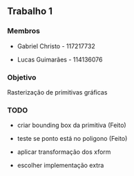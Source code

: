## Trabalho 1

### Membros

- Gabriel Christo - 117217732

- Lucas Guimarães - 114136076

### Objetivo

Rasterização de primitivas gráficas


### TODO

- criar bounding box da primitiva (Feito)

- teste se ponto está no poligono (Feito)

- aplicar transformação dos xform

- escolher implementação extra
